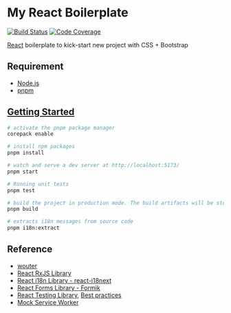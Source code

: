 # My React Boilerplate

[![Build Status][build-badge]][build] [![Code Coverage][codecov-badge]][codecov]

[build]: https://github.com/akunzai/react-boilerplate/actions/workflows/build.yml
[build-badge]: https://github.com/akunzai/react-boilerplate/actions/workflows/build.yml/badge.svg
[codecov]: https://codecov.io/gh/akunzai/react-boilerplate
[codecov-badge]: https://codecov.io/gh/akunzai/react-boilerplate/branch/main/graph/badge.svg?token=gEZ8y4Ta6p

[React](https://reactjs.org/) boilerplate to kick-start new project with CSS + Bootstrap

## Requirement

- [Node.js](https://nodejs.org)
- [pnpm](https://pnpm.io/)

## [Getting Started](https://create-react-app.dev/docs/getting-started)

```sh
# activate the pnpm package manager
corepack enable

# install npm packages
pnpm install

# watch and serve a dev server at http://localhost:5173/
pnpm start

# Running unit tests
pnpm test

# build the project in production mode. The build artifacts will be stored in the `dist/` directory
pnpm build

# extracts i18n messages from source code
pnpm i18n:extract
```

## Reference

- [wouter](https://github.com/molefrog/wouter)
- [React RxJS Library](https://github.com/re-rxjs/react-rxjs)
- [React i18n Library - react-i18next](https://react.i18next.com/)
- [React Forms Library - Formik](https://github.com/formium/formik)
- [React Testing Library](https://testing-library.com/docs/react-testing-library/intro), [Best practices](https://kentcdodds.com/blog/common-mistakes-with-react-testing-library)
- [Mock Service Worker](https://mswjs.io/docs/)
